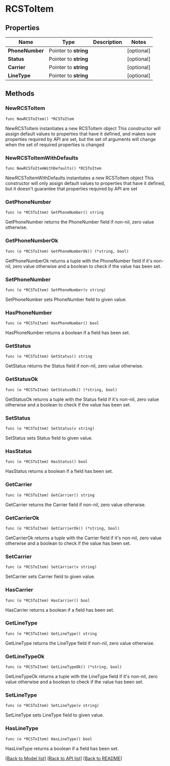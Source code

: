 # RCSToItem

## Properties

Name | Type | Description | Notes
------------ | ------------- | ------------- | -------------
**PhoneNumber** | Pointer to **string** |  | [optional] 
**Status** | Pointer to **string** |  | [optional] 
**Carrier** | Pointer to **string** |  | [optional] 
**LineType** | Pointer to **string** |  | [optional] 

## Methods

### NewRCSToItem

`func NewRCSToItem() *RCSToItem`

NewRCSToItem instantiates a new RCSToItem object
This constructor will assign default values to properties that have it defined,
and makes sure properties required by API are set, but the set of arguments
will change when the set of required properties is changed

### NewRCSToItemWithDefaults

`func NewRCSToItemWithDefaults() *RCSToItem`

NewRCSToItemWithDefaults instantiates a new RCSToItem object
This constructor will only assign default values to properties that have it defined,
but it doesn't guarantee that properties required by API are set

### GetPhoneNumber

`func (o *RCSToItem) GetPhoneNumber() string`

GetPhoneNumber returns the PhoneNumber field if non-nil, zero value otherwise.

### GetPhoneNumberOk

`func (o *RCSToItem) GetPhoneNumberOk() (*string, bool)`

GetPhoneNumberOk returns a tuple with the PhoneNumber field if it's non-nil, zero value otherwise
and a boolean to check if the value has been set.

### SetPhoneNumber

`func (o *RCSToItem) SetPhoneNumber(v string)`

SetPhoneNumber sets PhoneNumber field to given value.

### HasPhoneNumber

`func (o *RCSToItem) HasPhoneNumber() bool`

HasPhoneNumber returns a boolean if a field has been set.

### GetStatus

`func (o *RCSToItem) GetStatus() string`

GetStatus returns the Status field if non-nil, zero value otherwise.

### GetStatusOk

`func (o *RCSToItem) GetStatusOk() (*string, bool)`

GetStatusOk returns a tuple with the Status field if it's non-nil, zero value otherwise
and a boolean to check if the value has been set.

### SetStatus

`func (o *RCSToItem) SetStatus(v string)`

SetStatus sets Status field to given value.

### HasStatus

`func (o *RCSToItem) HasStatus() bool`

HasStatus returns a boolean if a field has been set.

### GetCarrier

`func (o *RCSToItem) GetCarrier() string`

GetCarrier returns the Carrier field if non-nil, zero value otherwise.

### GetCarrierOk

`func (o *RCSToItem) GetCarrierOk() (*string, bool)`

GetCarrierOk returns a tuple with the Carrier field if it's non-nil, zero value otherwise
and a boolean to check if the value has been set.

### SetCarrier

`func (o *RCSToItem) SetCarrier(v string)`

SetCarrier sets Carrier field to given value.

### HasCarrier

`func (o *RCSToItem) HasCarrier() bool`

HasCarrier returns a boolean if a field has been set.

### GetLineType

`func (o *RCSToItem) GetLineType() string`

GetLineType returns the LineType field if non-nil, zero value otherwise.

### GetLineTypeOk

`func (o *RCSToItem) GetLineTypeOk() (*string, bool)`

GetLineTypeOk returns a tuple with the LineType field if it's non-nil, zero value otherwise
and a boolean to check if the value has been set.

### SetLineType

`func (o *RCSToItem) SetLineType(v string)`

SetLineType sets LineType field to given value.

### HasLineType

`func (o *RCSToItem) HasLineType() bool`

HasLineType returns a boolean if a field has been set.


[[Back to Model list]](../README.md#documentation-for-models) [[Back to API list]](../README.md#documentation-for-api-endpoints) [[Back to README]](../README.md)


